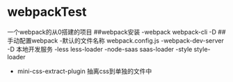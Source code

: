 # webpackTest
一个webpack的从0搭建的项目
##webpack安装
-webpack webpack-cli -D
##手动配置webpack
-默认的文件名称 webpack.config.js
-webpack-dev-server -D 本地开发服务
-less less-loader
-node-saas saas-loader
-style style-loader
- mini-css-extract-plugin 抽离css到单独的文件中